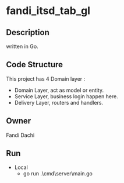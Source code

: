 # fandi_itsd_tab_gl

## Description
written in Go.

## Code Structure
This project has 4 Domain layer :

- Domain Layer, act as model or entity.
- Service Layer, business login happen here.
- Delivery Layer, routers and handlers.

## Owner
Fandi Dachi

## Run
 - Local
    - go run .\cmd\server\main.go